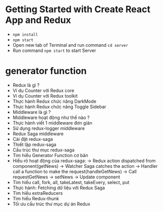 # Getting Started with Create React App and Redux

- `npm install`
- `npm start`
- Open new tab of Terminal and run command `cd server`
- Run command `npm start` to start Server

# generator function

- Redux là gì ?
- Ví dụ Counter với Redux core
- Ví dụ Counter với Redux toolkit
- Thực hành Redux chức năng DarkMode
- Thực hành Redux chức năng Toggle Sidebar
- Middleware là gì ?
- Middleware hoạt động như thế nào ?
- Thực hành viết 1 middleware đơn giản
- Sử dụng redux-logger middleware
- Redux Saga middleware
- Cài đặt redux-saga
- Thiết lập redux-saga
- Cấu trúc thư mục redux-saga
- Tìm hiểu Generator Function cơ bản
- Hiểu rõ hoạt động của redux-saga:
  -> Redux action dispatched from component(getNews)
  -> Watcher Saga catches the action
  -> Handler call a function to make the request(handleGetNews)
  -> Call requestGetNews
  -> setNews
  -> Update component
- Tìm hiểu call, fork, all, takeLatest, takeEvery, select, put
- Thực hành: Fetching dữ liệu với Redux Saga
- Tìm hiểu extraReducers
- Tìm hiểu Redux-thunk
- Tối ưu cấu trúc thư mục dự án Redux
